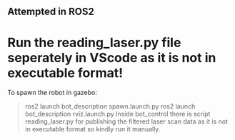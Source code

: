 ## Attempted in ROS2
# Run the reading_laser.py file seperately in VScode as it is not in executable format!
To spawn the robot in gazebo:
> ros2 launch bot_description spawn.launch.py
> ros2 launch bot_description rviz.launch.py
Inside bot_control there is script reading_laser.py for publishing the filtered laser scan data as it is not in executable format so kindly run it manually.

